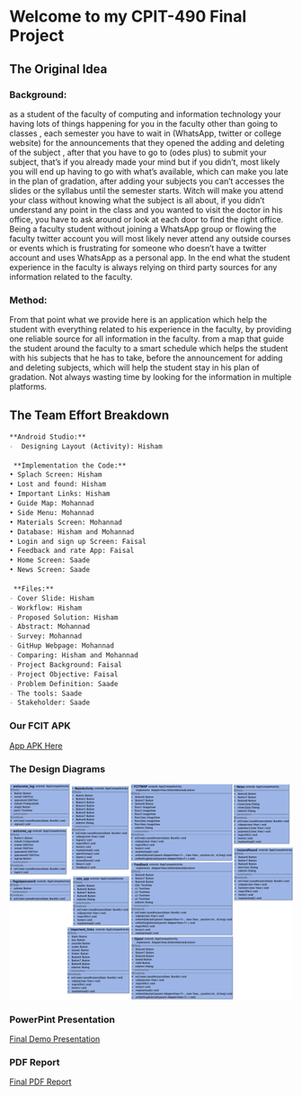 # Welcome to my CPIT-490 Final Project

## The Original Idea

### Background:
as a student of the faculty of computing and information technology your having lots of things happening for you in the faculty other than going to classes , each semester you have to wait in (WhatsApp, twitter or college website) for the announcements that they opened the adding and deleting of the subject , after that you have to go to (odes plus) to submit your subject, that’s if you already made your mind but if you didn’t, most likely you will end up having to go with what’s available, which can make you late in the plan of gradation, after adding your subjects you can’t accesses the slides or the syllabus until the semester starts. Witch will make you attend your class without knowing what the subject is all about, if you didn’t understand any point in the class and you wanted to visit the doctor in his office, you have to ask around or look at each door to find the right office. Being a faculty student without joining a WhatsApp group or flowing the faculty twitter account you will most likely never attend any outside courses or events which is frustrating for someone who doesn’t have a twitter account and uses WhatsApp as a personal app. In the end what the student experience in the faculty is always relying on third party sources for any information related to the faculty.

### Method:
From that point what we provide here is an application which help the student with everything related to his experience in the faculty, by providing one reliable source for all information in the faculty. from a map that guide the student around the faculty to a smart schedule which helps the student with his subjects that he has to take, before the announcement for adding and deleting subjects, which will help the student stay in his plan of gradation. Not always wasting time by looking for the information in multiple platforms.


## The Team Effort Breakdown 

```markdown
**Android Studio:**
-  Designing Layout (Activity): Hisham  

 **Implementation the Code:**
• Splach Screen: Hisham 
• Lost and found: Hisham
• Important Links: Hisham 
• Guide Map: Mohannad 
• Side Menu: Mohannad
• Materials Screen: Mohannad 
• Database: Hisham and Mohannad 
• Login and sign up Screen: Faisal 
• Feedback and rate App: Faisal
• Home Screen: Saade 
• News Screen: Saade 

 **Files:**
- Cover Slide: Hisham
- Workflow: Hisham 
- Proposed Solution: Hisham
- Abstract: Mohannad
- Survey: Mohannad
- GitHup Webpage: Mohannad 
- Comparing: Hisham and Mohannad 
- Project Background: Faisal 
- Project Objective: Faisal
- Problem Definition: Saade 
- The tools: Saade 
- Stakeholder: Saade 
```

### Our FCIT APK 


[App APK Here](https://github.com/mohannadsa/project.repo.fcitapp.git)


### The Design Diagrams

![Design Diagrams](/umlfcit.png)

### PowerPint Presentation

[Final Demo Presentation](https://drive.google.com/open?id=12MTuLe1Uw25rqgcjlkw4hTk2xRmDk6Mq)


### PDF Report

[Final PDF Report](https://drive.google.com/open?id=14N5h1lGXmhFXFK096wNfiDyym0BVRes_)
